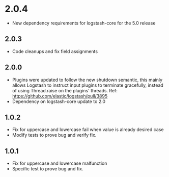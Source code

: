 # 2.0.4
  - New dependency requirements for logstash-core for the 5.0 release
## 2.0.3
 - Code cleanups and fix field assignments

## 2.0.0
 - Plugins were updated to follow the new shutdown semantic, this mainly allows Logstash to instruct input plugins to terminate gracefully,
   instead of using Thread.raise on the plugins' threads. Ref: https://github.com/elastic/logstash/pull/3895
 - Dependency on logstash-core update to 2.0

## 1.0.2
 - Fix for uppercase and lowercase fail when value is already desired case
 - Modify tests to prove bug and verify fix.

## 1.0.1
 - Fix for uppercase and lowercase malfunction
 - Specific test to prove bug and fix.
